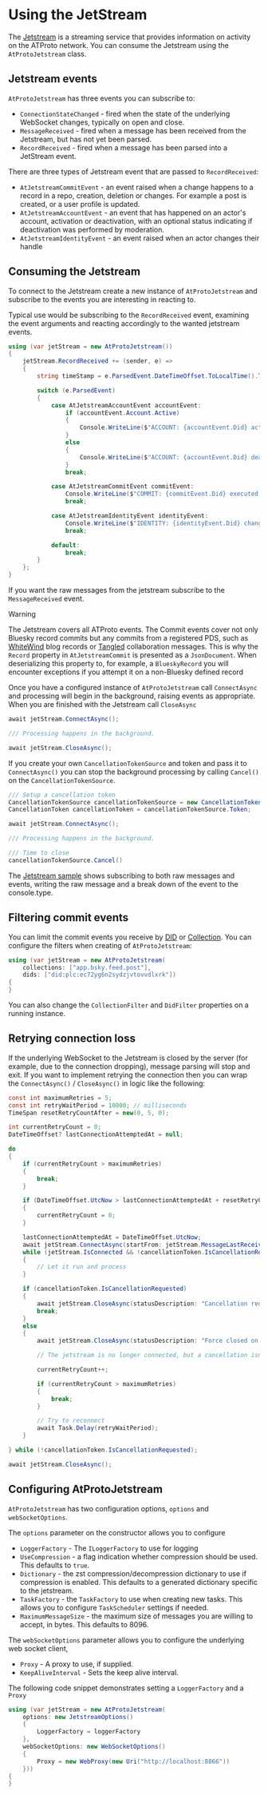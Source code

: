# Using the JetStream

The [Jetstream](https://github.com/bluesky-social/jetstream) is a streaming service that provides information on activity on the ATProto network.
You can consume the Jetstream using the `AtProtoJetstream` class.

## Jetstream events

`AtProtoJetstream` has three events you can subscribe to:

* `ConnectionStateChanged` - fired when the state of the underlying WebSocket changes, typically on open and close.
* `MessageReceived` - fired when a message has been received from the Jetstream, but has not yet been parsed.
* `RecordReceived` - fired when a message has been parsed into a JetStream event.

There are three types of Jetstream event that are passed to `RecordReceived`:

* `AtJetstreamCommitEvent` - an event raised when a change happens to a record in a repo, creation, deletion or changes. For example a post is created, or a user profile is updated.
* `AtJetstreamAccountEvent` - an event that has happened on an actor's account, activation or deactivation, with an optional status indicating if deactivation was performed by moderation.
* `AtJetstreamIdentityEvent` - an event raised when an actor changes their handle

## Consuming the Jetstream

To connect to the Jetstream create a new instance of `AtProtoJetstream` and subscribe to the events you are interesting in reacting to.

Typical use would be subscribing to the `RecordReceived` event, examining the event arguments and reacting accordingly to the wanted jetstream events.

```c#
using (var jetStream = new AtProtoJetstream())
{
    jetStream.RecordReceived += (sender, e) =>
    {
        string timeStamp = e.ParsedEvent.DateTimeOffset.ToLocalTime().ToString("G", CultureInfo.DefaultThreadCurrentUICulture);

        switch (e.ParsedEvent)
        {
            case AtJetstreamAccountEvent accountEvent:
                if (accountEvent.Account.Active)
                {
                    Console.WriteLine($"ACCOUNT: {accountEvent.Did} activated at {timeStamp}");
                }
                else
                {
                    Console.WriteLine($"ACCOUNT: {accountEvent.Did} deactivated at {timeStamp}");
                }
                break;

            case AtJetstreamCommitEvent commitEvent:
                Console.WriteLine($"COMMIT: {commitEvent.Did} executed a {commitEvent.Commit.Operation} in {commitEvent.Commit.Collection} at {timeStamp}");
                break;

            case AtJetstreamIdentityEvent identityEvent:
                Console.WriteLine($"IDENTITY: {identityEvent.Did} changed handle to {identityEvent.Identity.Handle} at {timeStamp}");
                break;

            default:
                break;
        }
    };
}
```

If you want the raw messages from the jetstream subscribe to the `MessageReceived` event.

> [!WARNING]
> The Jetstream covers all ATProto events. The Commit events cover not only Bluesky record commits but any commits from a registered PDS, such as [WhiteWind](https://whtwnd.com)
> blog records or [Tangled](https://blog.tangled.sh/intro) collaboration messages.  This is why the `Record` property in `AtJetstreamCommit` is presented as a `JsonDocument`.
> When deserializing this property to, for example, a `BlueskyRecord` you will encounter exceptions if you attempt it on a non-Bluesky defined record 

Once you have a configured instance of `AtProtoJetstream` call `ConnectAsync` and processing will begin in the background, raising events as appropriate.
When you are finished with the Jetstream call `CloseAsync`

```c#
await jetStream.ConnectAsync();

/// Processing happens in the background.

await jetStream.CloseAsync();
```

If you create your own `CancellationTokenSource` and token and pass it to `ConnectAsync()` you can stop the background processing by calling `Cancel()` on the `CancellationTokenSource`.

```c#
/// Setup a cancellation token
CancellationTokenSource cancellationTokenSource = new CancellationTokenSource();
CancellationToken cancellationToken = cancellationTokenSource.Token;

await jetStream.ConnectAsync();

/// Processing happens in the background.

/// Time to close
cancellationTokenSource.Cancel()
```

The [Jetstream sample](https://github.com/blowdart/idunno.Bluesky/tree/main/samples/Samples.Jetstream) shows subscribing to both raw messages and events,
writing the raw message and a break down of the event to the console.type.

## Filtering commit events

You can limit the commit events you receive by [DID](commonTerms.md#dids) or [Collection](commonTerms.md#records). You can configure the filters
when creating of `AtProtoJetstream`:

```c#
using (var jetStream = new AtProtoJetstream(
    collections: ["app.bsky.feed.post"],
    dids: ["did:plc:ec72yg6n2sydzjvtovvdlxrk"])
{
}
```

You can also change the `CollectionFilter` and `DidFilter` properties on a running instance.

## <a name="retry">Retrying connection loss</a>

If the underlying WebSocket to the Jetstream is closed by the server (for example, due to the connection dropping), message parsing will stop and exit. If you want
to implement retrying the connection then you can wrap the `ConnectAsync()` / `CloseAsync()` in logic like the following:

```c#
const int maximumRetries = 5;
const int retryWaitPeriod = 10000; // milliseconds
TimeSpan resetRetryCountAfter = new(0, 5, 0);

int currentRetryCount = 0;
DateTimeOffset? lastConnectionAttemptedAt = null;

do
{
    if (currentRetryCount > maximumRetries)
    {
        break;
    }

    if (DateTimeOffset.UtcNow > lastConnectionAttemptedAt + resetRetryCountAfter)
    {
        currentRetryCount = 0;
    }

    lastConnectionAttemptedAt = DateTimeOffset.UtcNow;
    await jetStream.ConnectAsync(startFrom: jetStream.MessageLastReceived, cancellationToken: cancellationToken);
    while (jetStream.IsConnected && !cancellationToken.IsCancellationRequested)
    {
        // Let it run and process
    }

    if (cancellationToken.IsCancellationRequested)
    {
        await jetStream.CloseAsync(statusDescription: "Cancellation requested at console.");
        break;
    }
    else
    {
        await jetStream.CloseAsync(statusDescription: "Force closed on error");

        // The jetstream is no longer connected, but a cancellation isn't the reason.

        currentRetryCount++;

        if (currentRetryCount > maximumRetries)
        {
            break;
        }

        // Try to reconnect
        await Task.Delay(retryWaitPeriod);
    }

} while (!cancellationToken.IsCancellationRequested);

await jetStream.CloseAsync();

```

## Configuring AtProtoJetstream

`AtProtoJetstream` has two configuration options, `options` and `webSocketOptions`.

The `options` parameter on the constructor allows you to configure

* `LoggerFactory` - The `ILoggerFactory` to use for logging
* `UseCompression` - a flag indication whether compression should be used. This defaults to `true`.
* `Dictionary` - the zst compression/decompression dictionary to use if compression is enabled. This defaults to a generated dictionary specific to the jetstream.
* `TaskFactory` - the `TaskFactory` to use when creating new tasks. This allows you to configure `TaskScheduler` settings if needed.
* `MaximumMessageSize` - the maximum size of messages you are willing to accept, in bytes. This defaults to 8096.

The `webSocketOptions` parameter allows you to configure the underlying web socket client,

* `Proxy` - A proxy to use, if supplied.
* `KeepAliveInterval` - Sets the keep alive interval.

The following code snippet demonstrates setting a `LoggerFactory` and a `Proxy`

```c#
using (var jetStream = new AtProtoJetstream(
    options: new JetstreamOptions()
    {
        LoggerFactory = loggerFactory
    },
    webSocketOptions: new WebSocketOptions()
    {
        Proxy = new WebProxy(new Uri("http://localhost:8866"))
    }))
{
}
```
